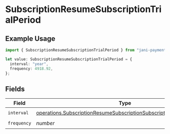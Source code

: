 # SubscriptionResumeSubscriptionTrialPeriod

## Example Usage

```typescript
import { SubscriptionResumeSubscriptionTrialPeriod } from "jani-payments/models/operations";

let value: SubscriptionResumeSubscriptionTrialPeriod = {
  interval: "year",
  frequency: 4918.92,
};
```

## Fields

| Field                                                                                                                                                          | Type                                                                                                                                                           | Required                                                                                                                                                       | Description                                                                                                                                                    |
| -------------------------------------------------------------------------------------------------------------------------------------------------------------- | -------------------------------------------------------------------------------------------------------------------------------------------------------------- | -------------------------------------------------------------------------------------------------------------------------------------------------------------- | -------------------------------------------------------------------------------------------------------------------------------------------------------------- |
| `interval`                                                                                                                                                     | [operations.SubscriptionResumeSubscriptionSubscriptionResponseInterval](../../models/operations/subscriptionresumesubscriptionsubscriptionresponseinterval.md) | :heavy_check_mark:                                                                                                                                             | N/A                                                                                                                                                            |
| `frequency`                                                                                                                                                    | *number*                                                                                                                                                       | :heavy_check_mark:                                                                                                                                             | N/A                                                                                                                                                            |